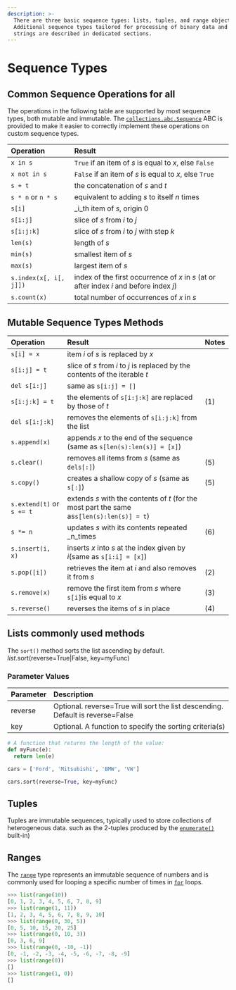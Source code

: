 ```yaml
---
description: >-
  There are three basic sequence types: lists, tuples, and range objects.
  Additional sequence types tailored for processing of binary data and text
  strings are described in dedicated sections.
---
```


# Sequence Types

## Common Sequence Operations for all

 The operations in the following table are supported by most sequence types, both mutable and immutable. The [`collections.abc.Sequence`](https://docs.python.org/3/library/collections.abc.html#collections.abc.Sequence) ABC is provided to make it easier to correctly implement these operations on custom sequence types.

| Operation | Result |
| :--- | :--- |
| `x in s` | `True` if an item of _s_ is equal to _x_, else `False` |
| `x not in s` | `False` if an item of _s_ is equal to _x_, else `True` |
| `s + t` | the concatenation of _s_ and _t_ |
| `s * n` or `n * s` | equivalent to adding _s_ to itself _n_ times |
| `s[i]` | _i_th item of _s_, origin 0 |
| `s[i:j]` | slice of _s_ from _i_ to _j_ |
| `s[i:j:k]` | slice of _s_ from _i_ to _j_ with step _k_ |
| `len(s)` | length of _s_ |
| `min(s)` | smallest item of _s_ |
| `max(s)` | largest item of _s_ |
| `s.index(x[, i[, j]])` | index of the first occurrence of _x_ in _s_ \(at or after index _i_ and before index _j_\) |
| `s.count(x)` | total number of occurrences of _x_ in _s_ |

## Mutable Sequence Types Methods

| Operation | Result | Notes |
| :--- | :--- | :--- |
| `s[i] = x` | item _i_ of _s_ is replaced by _x_ |  |
| `s[i:j] = t` | slice of _s_ from _i_ to _j_ is replaced by the contents of the iterable _t_ |  |
| `del s[i:j]` | same as `s[i:j] = []` |  |
| `s[i:j:k] = t` | the elements of `s[i:j:k]` are replaced by those of _t_ | \(1\) |
| `del s[i:j:k]` | removes the elements of `s[i:j:k]` from the list |  |
| `s.append(x)` | appends _x_ to the end of the sequence \(same as `s[len(s):len(s)] = [x]`\) |  |
| `s.clear()` | removes all items from _s_ \(same as `dels[:]`\) | \(5\) |
| `s.copy()` | creates a shallow copy of _s_ \(same as `s[:]`\) | \(5\) |
| `s.extend(t)` or `s += t` | extends _s_ with the contents of _t_ \(for the most part the same as`s[len(s):len(s)] = t`\) |  |
| `s *= n` | updates _s_ with its contents repeated _n_times | \(6\) |
| `s.insert(i, x)` | inserts _x_ into _s_ at the index given by _i_\(same as `s[i:i] = [x]`\) |  |
| `s.pop([i])` | retrieves the item at _i_ and also removes it from _s_ | \(2\) |
| `s.remove(x)` | remove the first item from _s_ where `s[i]`is equal to _x_ | \(3\) |
| `s.reverse()` | reverses the items of _s_ in place | \(4\) |

## Lists commonly used methods

 The `sort()` method sorts the list ascending by default.  _list_.sort\(reverse=True\|False, key=myFunc\)

### Parameter Values

| Parameter | Description |
| :--- | :--- |
| reverse | Optional. reverse=True will sort the list descending. Default is reverse=False |
| key | Optional. A function to specify the sorting criteria\(s\) |

```python
# A function that returns the length of the value:
def myFunc(e):
  return len(e)

cars = ['Ford', 'Mitsubishi', 'BMW', 'VW']

cars.sort(reverse=True, key=myFunc)
```

## Tuples

 Tuples are immutable sequences, typically used to store collections of heterogeneous data. such as the 2-tuples produced by the [`enumerate()`](https://docs.python.org/3/library/functions.html#enumerate) built-in\)

## Ranges

 The [`range`](https://docs.python.org/3/library/stdtypes.html#range) type represents an immutable sequence of numbers and is commonly used for looping a specific number of times in [`for`](https://docs.python.org/3/reference/compound_stmts.html#for) loops.

```python
>>> list(range(10))
[0, 1, 2, 3, 4, 5, 6, 7, 8, 9]
>>> list(range(1, 11))
[1, 2, 3, 4, 5, 6, 7, 8, 9, 10]
>>> list(range(0, 30, 5))
[0, 5, 10, 15, 20, 25]
>>> list(range(0, 10, 3))
[0, 3, 6, 9]
>>> list(range(0, -10, -1))
[0, -1, -2, -3, -4, -5, -6, -7, -8, -9]
>>> list(range(0))
[]
>>> list(range(1, 0))
[]

```

